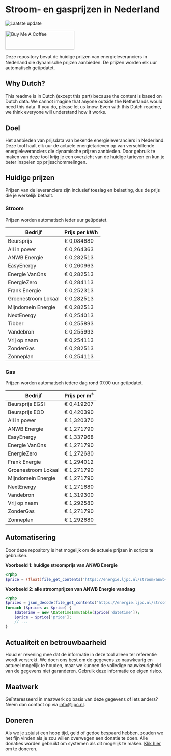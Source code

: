 # Stroom- en gasprijzen in Nederland

![Laatste update](https://img.shields.io/badge/laatste%20update-2024--10--27%2009%3A00%20CET-brightgreen)

<a href="https://www.buymeacoffee.com/Lars-" target="_blank"><img src="https://cdn.buymeacoffee.com/buttons/v2/default-orange.png" alt="Buy Me A Coffee" height="60" style="height: 60px !important;width: 217px !important;" ></a>

Deze repository bevat de huidige prijzen van energieleveranciers in Nederland die dynamische prijzen aanbieden. De prijzen worden elk uur automatisch geüpdatet.

## Why Dutch?

This readme is in Dutch (except this part) because the content is based on Dutch data. We cannot imagine that anyone outside the Netherlands would need this data. If you do, please let us know. Even with this Dutch readme, we think
everyone will understand how it works.

## Doel

Het aanbieden van prijsdata van bekende energieleveranciers in Nederland. Deze tool haalt elk uur de actuele energietarieven op van verschillende energieleveranciers die dynamische prijzen aanbieden. Door gebruik te maken van deze tool
krijg je een overzicht van de huidige tarieven en kun je beter inspelen op prijsschommelingen.

## Huidige prijzen

Prijzen van de leveranciers zijn inclusief toeslag en belasting, dus de prijs die je werkelijk betaalt.

### Stroom

Prijzen worden automatisch ieder uur geüpdatet.

 Bedrijf | Prijs per kWh 
---------|---------------
Beursprijs | € 0,084680
All in power | € 0,264363
ANWB Energie | € 0,282513
EasyEnergy | € 0,260963
Energie VanOns | € 0,282513
EnergieZero | € 0,284113
Frank Energie | € 0,252313
Groenestroom Lokaal | € 0,282513
Mijndomein Energie | € 0,282513
NextEnergy | € 0,254013
Tibber | € 0,255893
Vandebron | € 0,255993
Vrij op naam | € 0,254113
ZonderGas | € 0,282513
Zonneplan | € 0,254113


### Gas

Prijzen worden automatisch iedere dag rond 07.00 uur geüpdatet.

 Bedrijf | Prijs per m³ 
---------|--------------
Beursprijs EGSI | € 0,419207
Beursprijs EOD | € 0,420390
All in power | € 1,320370
ANWB Energie | € 1,271790
EasyEnergy | € 1,337968
Energie VanOns | € 1,271790
EnergieZero | € 1,272680
Frank Energie | € 1,294012
Groenestroom Lokaal | € 1,271790
Mijndomein Energie | € 1,271790
NextEnergy | € 1,271680
Vandebron | € 1,319300
Vrij op naam | € 1,292580
ZonderGas | € 1,271790
Zonneplan | € 1,292680


## Automatisering

Door deze repository is het mogelijk om de actuele prijzen in scripts te gebruiken.

**Voorbeeld 1: huidige stroomprijs van ANWB Energie**

```php
<?php
$price = (float)file_get_contents('https://energie.ljpc.nl/stroom/anwb-energie-nu.txt');

```

**Voorbeeld 2: alle stroomprijzen van ANWB Energie vandaag**

```php
<?php
$prices = json_decode(file_get_contents('https://energie.ljpc.nl/stroom/all-in-power-vandaag.json'),true);
foreach ($prices as $price) {
    $dateTime = new \DateTimeImmutable($price['datetime']);
    $price = $price['price'];
    // ...
}
```

## Actualiteit en betrouwbaarheid

Houd er rekening mee dat de informatie in deze tool alleen ter referentie wordt verstrekt. We doen ons best om de gegevens zo nauwkeurig en actueel mogelijk te houden, maar we kunnen de volledige nauwkeurigheid van de gegevens niet
garanderen. Gebruik deze informatie op eigen risico.

## Maatwerk

Geïnteresseerd in maatwerk op basis van deze gegevens of iets anders? Neem dan contact op
via [info@ljpc.nl](mailto:info@ljpc.nl?subject=Energie%20prijzen).

## Doneren

Als we je zojuist een hoop tijd, geld of gedoe bespaard hebben, zouden we het fijn vinden als je zou willen overwegen een
donatie te doen. Alle donaties worden gebruikt om systemen als dit mogelijk te
maken. [Klik hier](https://www.buymeacoffee.com/Lars-) om te doneren.
